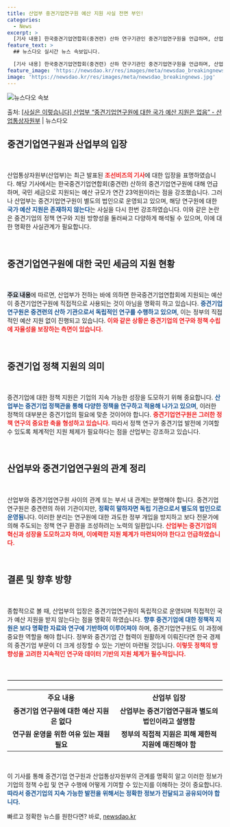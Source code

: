 ```yaml
---
title: 산업부 중견기업연구원 예산 지원 사실 전면 부인!
categories:
  - News
excerpt: >
  [기사 내용] 한국중견기업연합회(중견련) 산하 연구기관인 중견기업연구원을 언급하며, 산업부가 국민세금으로 중…
feature_text: >
  ## 뉴스다오 실시간 뉴스 속보입니다.

  [기사 내용] 한국중견기업연합회(중견련) 산하 연구기관인 중견기업연구원을 언급하며, 산업부가 국민세금으로 중…
feature_image: 'https://newsdao.kr/res/images/meta/newsdao_breakingnews.jpg'
image: 'https://newsdao.kr/res/images/meta/newsdao_breakingnews.jpg'
---
```


![뉴스다오 속보](https://newsdao.kr/res/images/meta/newsdao_breakingnews.jpg)

<p>출처: <a href="https://newsdao.kr/3806" rel="dofollow">[사실은 이렇습니다] 산업부 “중견기업연구원에 대한 국가 예산 지원은 없음” - 산업통상자원부</a> | 뉴스다오</p>

<h2 data-ke-size="size26">중견기업연구원과 산업부의 입장</h2>

<p data-ke-size="size16">&nbsp;</p>

산업통상자원부(산업부)는 최근 발표된 <b><span style="color: #ee2323;">조선비즈의 기사</span></b>에 대한 입장을 표명하였습니다. 해당 기사에서는 한국중견기업연합회(중견련) 산하의 중견기업연구원에 대해 언급하며, 국민 세금으로 지원되는 예산 규모가 연간 23억원이라는 점을 강조했습니다. 그러나 산업부는 중견기업연구원이 별도의 법인으로 운영되고 있으며, 해당 연구원에 대한 <b><span style="color: #1a5490;">국가 예산 지원은 존재하지 않는다</span></b>는 사실을 다시 한번 강조하였습니다. 이와 같은 논란은 중견기업의 정책 연구와 지원 방향성을 둘러싸고 다양하게 해석될 수 있으며, 이에 대한 명확한 사실관계가 필요합니다.

<p data-ke-size="size16">&nbsp;</p>

<h2 data-ke-size="size26">중견기업연구원에 대한 국민 세금의 지원 현황</h2>

<p data-ke-size="size16">&nbsp;</p>

<b><span style="background-color: #21538527;">주요 내용</span></b>에 따르면, 산업부가 전하는 바에 의하면 한국중견기업연합회에 지원되는 예산이 중견기업연구원에 직접적으로 사용되는 것이 아님을 명확히 하고 있습니다. <b><span style="color: #1a5490;">중견기업연구원은 중견련의 산하 기관으로서 독립적인 연구를 수행하고 있으며</span></b>, 이는 정부의 직접적인 예산 지원 없이 진행되고 있습니다. <b><span style="color: #ee2323;">이와 같은 상황은 중견기업의 연구와 정책 수립에 자율성을 보장하는 측면이 있습니다.</span></b>

<p data-ke-size="size16">&nbsp;</p>

<h2 data-ke-size="size26">중견기업 정책 지원의 의미</h2>

<p data-ke-size="size16">&nbsp;</p>

중견기업에 대한 정책 지원은 기업의 지속 가능한 성장을 도모하기 위해 중요합니다. <b><span style="color: #1a5490;">산업부는 중견기업 정책관을 통해 다양한 정책을 연구하고 적용해 나가고 있으며</span></b>, 이러한 정책의 대부분은 중견기업의 필요에 맞춘 것이어야 합니다. <b><span style="color: #ee2323;">중견기업연구원은 그러한 정책 연구의 중요한 축을 형성하고 있습니다.</span></b> 따라서 정책 연구가 중견기업 발전에 기여할 수 있도록 체계적인 지원 체제가 필요하다는 점을 산업부는 강조하고 있습니다.

<p data-ke-size="size16">&nbsp;</p>

<h2 data-ke-size="size26">산업부와 중견기업연구원의 관계 정리</h2>

<p data-ke-size="size16">&nbsp;</p>

산업부와 중견기업연구원 사이의 관계 또는 부서 내 관계는 분명해야 합니다. 중견기업연구원은 중견련의 하위 기관이지만, <b><span style="color: #1a5490;">정확히 말하자면 독립 기관으로서 별도의 법인으로 운영됨</span></b>니다. 이러한 분리는 연구원에 대한 과도한 정부 개입을 방지하고 보다 전문가에 의해 주도되는 정책 연구 환경을 조성하려는 노력의 일환입니다. <b><span style="color: #ee2323;">산업부는 중견기업의 혁신과 성장을 도모하고자 하며, 이에력한 지원 체계가 마련되어야 한다고 언급하였습니다.</span></b>

<p data-ke-size="size16">&nbsp;</p>

<h2 data-ke-size="size26">결론 및 향후 방향</h2>

<p data-ke-size="size16">&nbsp;</p>

종합적으로 볼 때, 산업부의 입장은 중견기업연구원이 독립적으로 운영되며 직접적인 국가 예산 지원을 받지 않는다는 점을 명확히 하였습니다. <b><span style="color: #1a5490;">향후 중견기업에 대한 정책적 지원은 보다 명확한 자료와 연구에 기반하여 이루어져야</span></b> 하며, 중견기업연구원도 이 과정에 중요한 역할을 해야 합니다. 정부와 중견기업 간 협력이 원활하게 이뤄진다면 한국 경제의 중견기업 부문이 더 크게 성장할 수 있는 기반이 마련될 것입니다. <b><span style="color: #ee2323;">이렇듯 정책의 방향성을 고려한 지속적인 연구와 데이터 기반의 지원 체계가 필수적입니다.</span></b>

<p data-ke-size="size16">&nbsp;</p>

<hr style="border: 1px solid #ddd; margin: 20px 0;"/>

<table style="width: 100%; border-collapse: collapse;">
    <tr>
        <th style="width: 50%; text-align: center; height: 35px;"><b>주요 내용</b></th>
        <th style="width: 50%; text-align: center; height: 35px;"><b>산업부 입장</b></th>
    </tr>
    <tr>
        <td style="text-align: center; height: 17px;"><b>중견기업 연구원에 대한 예산 지원은 없다</b></td>
        <td style="text-align: center; height: 17px;"><b>산업부는 중견기업연구원과 별도의 법인이라고 설명함</b></td>
    </tr>
    <tr>
        <td style="text-align: center; height: 17px;"><b>연구원 운영을 위한 여유 있는 재원 필요</b></td>
        <td style="text-align: center; height: 17px;"><b>정부의 직접적 지원은 피해 제한적 지원에 매진해야 함</b></td>
    </tr>
</table>

<p data-ke-size="size16">&nbsp;</p>

이 기사를 통해 중견기업 연구원과 산업통상자원부의 관계를 명확히 알고 이러한 정보가 기업의 정책 수립 및 연구 수행에 어떻게 기여할 수 있는지를 이해하는 것이 중요합니다. <b><span style="color: #1a5490;">따라서 중견기업의 지속 가능한 발전을 위해서는 정확한 정보가 전달되고 공유되어야 합니다.</span></b> 

빠르고 정확한 뉴스를 원한다면? 바로, <a href="https://newsdao.kr" rel="dofollow">newsdao.kr</a>


